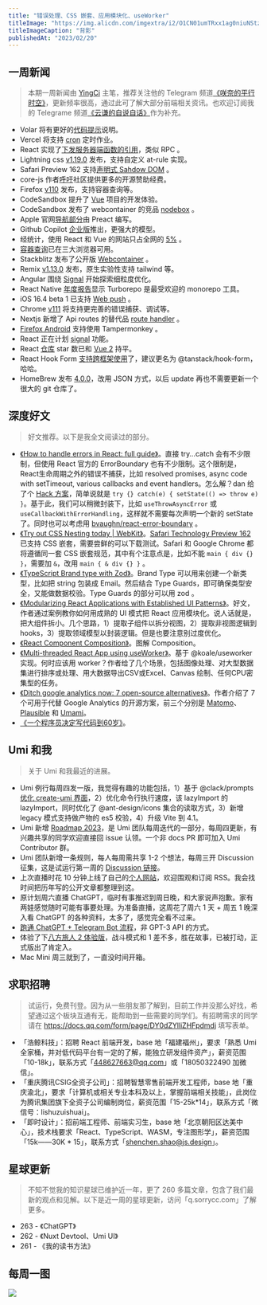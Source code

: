 ```yaml
---
title: "错误处理、CSS 嵌套、应用模块化、useWorker"
titleImage: "https://img.alicdn.com/imgextra/i2/O1CN01umTRxx1ag0niuNStz_!!6000000003358-2-tps-1536-1024.png_1200x1200.jpg"
titleImageCaption: "背影"
publishedAt: "2023/02/20"
---
```


## 一周新闻
> 本期一周新闻由 [YingCi](https://github.com/fz6m) 主笔，推荐关注他的 Telegram 频道[《咲奈的平行时空》](https://t.me/SakinaSpace)，更新频率很高，通过此可了解大部分前端相关资讯。也欢迎订阅我的 Telegrame 频道[《云谦的自说自话》](https://t.me/yqtalk)作为补充。

 - Volar 将有更好的[代码提示](https://twitter.com/johnsoncodehk/status/1624926235725004801)说明。
 - Vercel 将支持 [cron](https://twitter.com/leeerob/status/1625249090932994051) 定时作业。
 - React 实现了[下发服务器端函数的引用](https://twitter.com/wongmjane/status/1625166863062958081)，类似 RPC 。
 - Lightning css [v1.19.0](https://twitter.com/lightningcss/status/1625163399272202241) 发布，支持自定义 at-rule 实现。
 - Safari Preview 162 支持[声明式 Sahdow DOM](https://webkit.org/blog/13851/declarative-shadow-dom/) 。
 - core-js 作者[呼吁](https://github.com/zloirock/core-js/blob/master/docs/2023-02-14-so-whats-next.md)社区提供更多的开源赞助经费。
 - Firefox [v110](https://www.mozilla.org/en-US/firefox/110.0/releasenotes/) 发布，支持容器查询等。
 - CodeSandbox 提升了 [Vue](https://twitter.com/CompuIves/status/1625553753993519105) 项目的开发体验。
 - CodeSandbox 发布了 webcontainer 的竞品 [nodebox](https://codesandbox.io/blog/announcing-sandpack-2) 。
 - Apple 官网[导航部分](https://twitter.com/preactjs/status/1625617091733643264)由 Preact 编写。
 - Github Copilot [企业版](https://github.blog/2023-02-14-github-copilot-for-business-is-now-available/)推出，更强大的模型。
 - 经统计，使用 React 和 Vue 的网站只占全网的 [5%](https://andy-bell.co.uk/the-extremely-loud-minority/) 。
 - [容器查询](https://web.dev/cq-stable/)已在三大浏览器可用。
 - Stackblitz 发布了公开版 [Webcontainer](https://webcontainers.io/) 。
 - Remix [v1.13.0](https://github.com/remix-run/remix/releases/tag/remix%401.13.0) 发布，原生实验性支持 tailwind 等。
 - Angular 围绕 [Signal](https://github.com/angular/angular/discussions/49090) 开始探索细粒度优化。
 - React Native [年度报告](https://results.stateofreactnative.com/monorepo-tools/)显示 Turborepo 是最受欢迎的 monorepo 工具。
 - iOS 16.4 beta 1 已支持 [Web push](https://webkit.org/blog/13878/web-push-for-web-apps-on-ios-and-ipados/) 。
 - Chrome [v111](https://developer.chrome.com/en/blog/new-in-devtools-111/) 将支持更完善的错误捕获、调试等。
 - Nextjs 新增了 Api routes 的替代品 [route handler](https://beta.nextjs.org/docs/routing/route-handlers) 。
 - [Firefox Android](https://support.mozilla.org/en-US/kb/whats-new-firefox-android) 支持使用 Tampermonkey 。
 - React 正在计划 [signal](https://twitter.com/acdlite/status/1626590880126889984) 功能。
 - React [仓库](https://github.com/facebook/react) star 数已和 [Vue 2](https://github.com/vuejs/vue) 持平。
 - React Hook Form [支持跨框架使用](https://github.com/react-hook-form/core)了，建议更名为 @tanstack/hook-form，哈哈。
 - HomeBrew 发布 [4.0.0](https://brew.sh/2023/02/16/homebrew-4.0.0/)，改用 JSON 方式，以后 update 再也不需要更新一个很大的 git 仓库了。

## 深度好文
> 好文推荐。以下是我全文阅读过的部分。

- [《How to handle errors in React: full guide》](https://www.developerway.com/posts/how-to-handle-errors-in-react)。直接 try…catch 会有不少限制，但使用 React 官方的 ErrorBoundary 也有不少限制。这个限制是，React生命周期之外的错误不捕获，比如 resolved promises, async code with setTimeout, various callbacks and event handlers。怎么解？dan 给了个 [Hack 方案](https://github.com/facebook/react/issues/14981#issuecomment-468460187)，简单说就是 `try {} catch(e) { setState(() => throw e) }`。基于此，我们可以稍微封装下，比如 `useThrowAsyncError` 或 `useCallbackWithErrorHandling`，这样就不需要每次声明一个新的 setState 了。同时也可以考虑用 [bvaughn/react-error-boundary](https://github.com/bvaughn/react-error-boundary) 。
- [《Try out CSS Nesting today | WebKit》](https://webkit.org/blog/13813/try-css-nesting-today-in-safari-technology-preview/)。[Safari Technology Preview 162](https://webkit.org/blog/13703/release-notes-for-safari-technology-preview-162/) 已支持 CSS 嵌套，需要尝鲜的可以下载测试。Safari 和 Google Chrome 都将遵循同一套 CSS 嵌套规范，其中有个注意点是，比如不能 `main { div {} }`，需要加 `&`，改用 `main { & div {} }` 。
- [《TypeScript Brand type with Zod》](https://linux-china.davao.page/blog/2023-02-16-ts-brand-with-zod/)。Brand Type 可以用来创建一个新类型，比如把 string 包装成 Email。然后结合 Type Guards，即可确保类型安全，又能做数据校验。Type Guards 的部分可以用 zod 。
- [《Modularizing React Applications with Established UI Patterns》](https://martinfowler.com/articles/modularizing-react-apps.html)。好文，作者通过案例教你如何用成熟的 UI 模式把 React 应用模块化。说人话就是，把大组件拆小。几个思路，1）提取子组件以拆分视图，2）提取非视图逻辑到 hooks，3）提取领域模型以封装逻辑。但是也要注意别过度优化。
- [《React Component Composition》](https://punits.dev/jargon-free-intros/react-component-composition/)。图解 Composition。
- [《Multi-threaded React App using useWorker》](https://dev.to/nilanth/multi-threaded-react-app-using-useworker-gf8)。基于 @koale/useworker 实现。何时应该用 worker？作者给了几个场景，包括图像处理、对大型数据集进行排序或处理、用大数据导出CSV或Excel、Canvas 绘制、任何CPU密集型的任务。
- [《Ditch google analytics now: 7 open-source alternatives》](https://blog.thoughtspile.tech/2023/02/12/open-source-analytics/)。作者介绍了 7 个可用于代替 Google Analytics 的开源方案，前三个分别是 [Matomo](https://matomo.org/)、[Plausible](https://plausible.io/) 和 [Umami](http://umami.is/)。
- [《一个程序员决定写代码到60岁》](https://mp.weixin.qq.com/s/-91Z76WGF6O0uxyyGEcHMg)。

## Umi 和我
> 关于 Umi 和我最近的进展。

- Umi 例行每周四发一版，我觉得有趣的功能包括，1）基于 @clack/prompts [优化 create-umi 界面](https://github.com/umijs/umi/pull/10508)，2）优化命令行执行速度，该 lazyImport 的 lazyImport，同时优化了 @ant-design/icons 集合的读取方式，3）新增 legacy 模式支持做产物的 es5 校验，4）升级 Vite 到 4.1。
- Umi 新增 [Roadmap 2023](https://github.com/umijs/umi/issues/10423)，是 Umi 团队每周迭代的一部分，每周四更新，有兴趣共享的同学欢迎直接回 issue 认领。一个非 docs PR 即可加入 Umi Contributor 群。
- Umi 团队新增一条规则，每人每周需共享 1-2 个想法，每周三开 Discussion 征集，这是试运行第一周的 [Discussion 链接](https://github.com/umijs/umi/discussions/10516)。
- 上次直播时花 10 分钟上线了自己的[个人网站](https://sorrycc.com/)，欢迎围观和订阅 RSS。我会找时间把历年写的公开文章都整理到这。
- 原计划周六直播 ChatGPT，临时有事推迟到周日晚，和大家说声抱歉。家有两娃感觉随时可能有事要处理。为准备直播，这周花了周六 1 天 + 周五 1 晚深入看 ChatGPT 的各种资料，太多了，感觉完全看不过来。
- [跑通 ChatGPT + Telegram Bot 流程](https://t.me/yqtalk/212)，非 GPT-3 API 的方式。
- 体验了下[八方旅人 2 体验版](https://t.me/yqtalk/203)，战斗模式和 1 差不多，胜在故事，已被打动，正式版出了肯定入。
- Mac Mini 周三就到了，一直没时间开箱。

## 求职招聘
> 试运行，免费刊登。因为从一些朋友那了解到，目前工作并没那么好找，希望通过这个板块互通有无，能帮助到一些需要的同学们。有招聘需求的同学请在 https://docs.qq.com/form/page/DY0dZYlliZHFpdmdj 填写表单。

- 「浩鲸科技」：招聘 React 前端开发，base 地「福建福州」，要求「熟悉 Umi 全家桶，并对低代码平台有一定的了解，能独立研发组件资产」，薪资范围「10-18k」，联系方式「448627663@qq.com」或「18050322490 加微信」。
- 「重庆腾讯CSIG全资子公司」：招聘智慧零售前端开发工程师，base 地「重庆渝北」，要求「计算机或相关专业本科及以上，掌握前端相关技能」，此岗位为腾讯集团旗下全资子公司编制岗位，薪资范围「15-25k*14」，联系方式「微信号：lishuzuishuai」。
- 「即时设计」：招前端工程师、前端实习生，base 地「北京朝阳区达美中心」，技术栈要求「React、TypeScript、WASM，专注图形学」，薪资范围「15k——30K * 15」，联系方式「shenchen.shao@js.design」。

## 星球更新
> 不知不觉我的知识星球已维护近一年，更了 260 多篇文章，包含了我们最新的观点和见解。以下是近一周的星球更新，访问「q.sorrycc.com」了解更多。

- 263 - 《ChatGPT》
- 262 - 《Nuxt Devtool、Umi UI》
- 261 - 《我的读书方法》

## 每周一图

![](https://img.alicdn.com/imgextra/i2/O1CN01FH6vTs1jYWsDsXGRn_!!6000000004560-2-tps-500-719.png)

